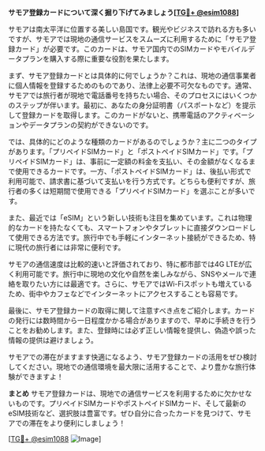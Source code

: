 **サモア登録カードについて深く掘り下げてみましょう[[TG💪+ @esim1088](https://t.me/s/esim1088)]**

サモアは南太平洋に位置する美しい島国です。観光やビジネスで訪れる方も多いですが、サモアでは現地の通信サービスをスムーズに利用するために「サモア登録カード」が必要です。このカードは、サモア国内でのSIMカードやモバイルデータプランを購入する際に重要な役割を果たします。

まず、サモア登録カードとは具体的に何でしょうか？これは、現地の通信事業者に個人情報を登録するためのものであり、法律上必要不可欠なものです。通常、サモアでは旅行者が現地で電話番号を持ちたい場合、そのプロセスにはいくつかのステップが伴います。最初に、あなたの身分証明書（パスポートなど）を提示して登録カードを取得します。このカードがないと、携帯電話のアクティベーションやデータプランの契約ができないのです。

では、具体的にどのような種類のカードがあるのでしょうか？主に二つのタイプがあります。「プリペイドSIMカード」と「ポストペイドSIMカード」です。「プリペイドSIMカード」は、事前に一定額の料金を支払い、その金額がなくなるまで使用できるカードです。一方、「ポストペイドSIMカード」は、後払い形式で利用可能で、請求書に基づいて支払いを行う方式です。どちらも便利ですが、旅行者の多くは短期間で使用できる「プリペイドSIMカード」を選ぶことが多いです。

また、最近では「eSIM」という新しい技術も注目を集めています。これは物理的なカードを持たなくても、スマートフォンやタブレットに直接ダウンロードして使用できる方法です。旅行中でも手軽にインターネット接続ができるため、特に現代の旅行者には非常に便利です。

サモアの通信速度は比較的速いと評価されており、特に都市部では4G LTEが広く利用可能です。旅行中に現地の文化や自然を楽しみながら、SNSやメールで連絡を取りたい方には最適です。さらに、サモアではWi-Fiスポットも増えているため、街中やカフェなどでインターネットにアクセスすることも容易です。

最後に、サモア登録カードの取得に関して注意すべき点をご紹介します。カードの発行には数時間から一日程度かかる場合がありますので、早めに手続きを行うことをお勧めします。また、登録時には必ず正しい情報を提供し、偽造や誤った情報の提供は避けましょう。

サモアでの滞在がますます快適になるよう、サモア登録カードの活用をぜひ検討してください。現地での通信環境を最大限に活用することで、より豊かな旅行体験ができますよ！

**まとめ**
サモア登録カードは、現地での通信サービスを利用するために欠かせないものです。プリペイドSIMカードやポストペイドSIMカード、そして最新のeSIM技術など、選択肢は豊富です。ぜひ自分に合ったカードを見つけて、サモアでの滞在をより便利にしましょう！

[[TG💪+ @esim1088](https://t.me/s/esim1088) ![Image](https://i.postimg.cc/Y0z9fWf4/image.png)]
